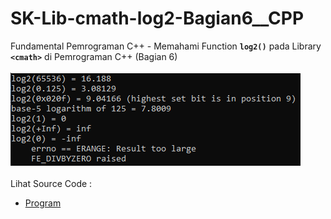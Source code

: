 # SK-Lib-cmath-log2-Bagian6__CPP
Fundamental Pemrograman C++ - Memahami Function <code><b>log2()</b></code> pada Library <code><b>&lt;cmath></b></code> di Pemrograman C++ (Bagian 6)<br><br>
<img src="https://github.com/RizkyKhapidsyah/SK-Lib-cmath-log2-Bagian6__CPP/blob/master/SK-Lib-cmath-log2-Bagian6__CPP/result/001.PNG"><br><br>
Lihat Source Code : <br>
- <a href="https://github.com/RizkyKhapidsyah/SK-Lib-cmath-log2-Bagian6__CPP/blob/master/SK-Lib-cmath-log2-Bagian6__CPP/Source.cpp">Program</a>
